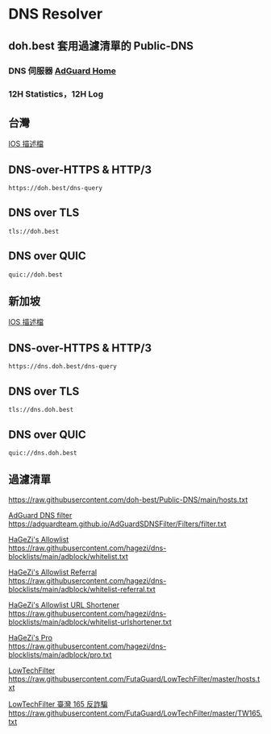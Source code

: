 # DNS Resolver

## doh.best  套用過濾清單的 Public-DNS 

### DNS 伺服器 [AdGuard Home](https://github.com/AdguardTeam/AdGuardHome)   

### 12H Statistics，12H Log   

## 台灣

[IOS 描述檔](https://github.com/doh-best/Public-DNS/raw/main/doh.best.mobileconfig)

## DNS-over-HTTPS & HTTP/3
```
https://doh.best/dns-query
```
## DNS over TLS
```
tls://doh.best
```
## DNS over QUIC
```
quic://doh.best
```

## 新加坡

[IOS 描述檔](https://github.com/doh-best/Public-DNS/raw/main/dns.doh.best.mobileconfig)

## DNS-over-HTTPS & HTTP/3
```
https://dns.doh.best/dns-query
```
## DNS over TLS
```
tls://dns.doh.best
```
## DNS over QUIC
```
quic://dns.doh.best
```


## 過濾清單

https://raw.githubusercontent.com/doh-best/Public-DNS/main/hosts.txt

[AdGuard DNS filter](https://github.com/AdguardTeam/AdguardSDNSFilter)   
https://adguardteam.github.io/AdGuardSDNSFilter/Filters/filter.txt

[HaGeZi's Allowlist](https://github.com/hagezi/dns-blocklists)   
https://raw.githubusercontent.com/hagezi/dns-blocklists/main/adblock/whitelist.txt

[HaGeZi's Allowlist Referral](https://github.com/hagezi/dns-blocklists)   
https://raw.githubusercontent.com/hagezi/dns-blocklists/main/adblock/whitelist-referral.txt

[HaGeZi's Allowlist URL Shortener](https://github.com/hagezi/dns-blocklists)   
https://raw.githubusercontent.com/hagezi/dns-blocklists/main/adblock/whitelist-urlshortener.txt

[HaGeZi's Pro](https://github.com/hagezi/dns-blocklists)   
https://raw.githubusercontent.com/hagezi/dns-blocklists/main/adblock/pro.txt

[LowTechFilter](https://github.com/FutaGuard/LowTechFilter)   
https://raw.githubusercontent.com/FutaGuard/LowTechFilter/master/hosts.txt

[LowTechFilter 臺灣 165 反詐騙](https://github.com/FutaGuard/LowTechFilter)   
https://raw.githubusercontent.com/FutaGuard/LowTechFilter/master/TW165.txt